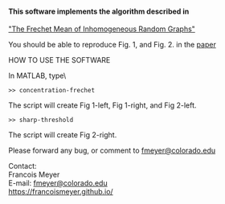 #### This software implements the algorithm described in 
<a href="https://github.com/francoismeyer/frechet-mean/blob/main/frechet-mean-inhomogeneous.pdf"> "The Frechet Mean of Inhomogeneous Random Graphs"</a> 

You should be able to reproduce Fig. 1, and Fig. 2. in the 
<a href="https://github.com/francoismeyer/frechet-mean/blob/main/frechet-mean-inhomogeneous.pdf"> paper</a> 

HOW TO USE THE SOFTWARE

In MATLAB, type\
```
>> concentration-frechet
```
The script will create Fig 1-left, Fig 1-right, and Fig 2-left.
```
>> sharp-threshold
```
The script will create Fig 2-right.

Please forward any bug, or comment to fmeyer@colorado.edu

Contact:\
Francois Meyer\
E-mail: fmeyer@colorado.edu\
https://francoismeyer.github.io/
